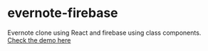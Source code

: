 # evernote-firebase
Evernote clone using React and firebase using class components.
<br />
[Check the demo here](https://evernote-ec1a9.web.app/)
